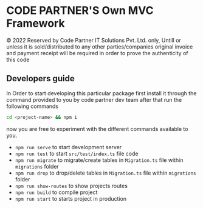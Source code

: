 # CODE PARTNER'S Own MVC Framework  

© 2022 Reserved by Code Partner IT Solutions Pvt. Ltd. only, Untill or unless it is sold/distributed to any other parties/companies original invoice and payment receipt will be required in order to prove the authenticity of this code  

## Developers guide  

In Order to start developing this particular package first install it through the command provided to you by code partner dev team after that run the following commands

```bash
cd <project-name> && npm i
```

now you are free to experiment with the different commands available to you.

- `npm run serve` to start development server  
- `npm run test` to start `src/test/index.ts` file code  
- `npm run migrate` to migrate/create tables in `Migration.ts`  file within `migrations` folder  
- `npm run drop` to drop/delete tables in `Migration.ts`  file within `migrations` folder  
- `npm run show-routes` to show projects routes  
- `npm run build` to compile project  
- `npm run start` to starts project in production  
    